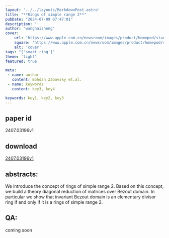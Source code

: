 ```yaml
---
layout: '../../layouts/MarkdownPost.astro'
title: "**Rings of simple range 2**"
pubDate: "2024-07-09 07:47:01"
description: ''
author: "wanghaisheng"
cover:
    url: 'https://www.apple.com.cn/newsroom/images/product/homepod/standard/Apple-HomePod-hero-230118_big.jpg.large_2x.jpg'
    square: 'https://www.apple.com.cn/newsroom/images/product/homepod/standard/Apple-HomePod-hero-230118_big.jpg.large_2x.jpg'
    alt: 'cover'
tags: "['smart ring']"
theme: 'light'
featured: true

meta:
 - name: author
   content: Bohdan Zabavsky et.al.
 - name: keywords
   content: key3, key4

keywords: key1, key2, key3
---
```


## paper id
2407.03196v1
## download
[2407.03196v1](http://arxiv.org/abs/2407.03196v1)
## abstracts:
We introduce the concept of rings of simple range 2. Based on this concept, we build a theory diagonal reduction of matrices over Bezout domain. In particular we show that invariant Bezout domain is an elementary divisor ring if and only if it is a rings of simple range 2.
## QA:
coming soon
